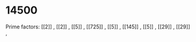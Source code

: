# 14500

Prime factors: [[2]] , [[2]] , [[5]] , [[725]] , [[5]] , [[145]] , [[5]] , [[29]] , [[29]] , 